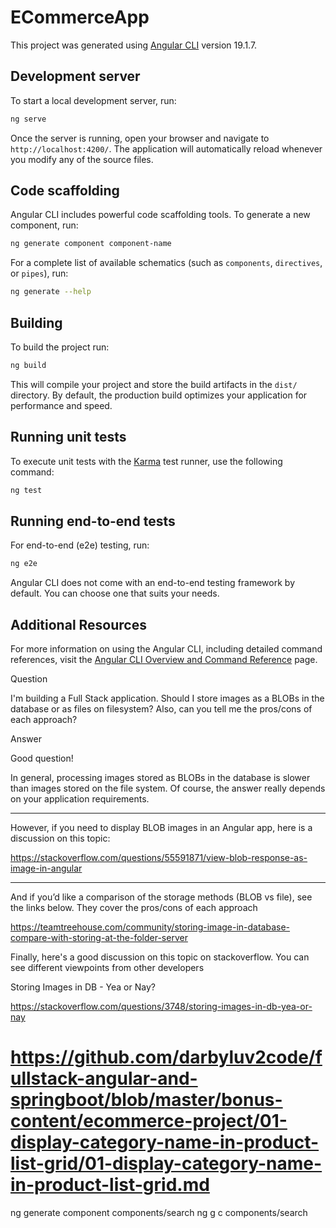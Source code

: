 # ECommerceApp

This project was generated using [Angular CLI](https://github.com/angular/angular-cli) version 19.1.7.

## Development server

To start a local development server, run:

```bash
ng serve
```

Once the server is running, open your browser and navigate to `http://localhost:4200/`. The application will automatically reload whenever you modify any of the source files.

## Code scaffolding

Angular CLI includes powerful code scaffolding tools. To generate a new component, run:

```bash
ng generate component component-name
```

For a complete list of available schematics (such as `components`, `directives`, or `pipes`), run:

```bash
ng generate --help
```

## Building

To build the project run:

```bash
ng build
```

This will compile your project and store the build artifacts in the `dist/` directory. By default, the production build optimizes your application for performance and speed.

## Running unit tests

To execute unit tests with the [Karma](https://karma-runner.github.io) test runner, use the following command:

```bash
ng test
```

## Running end-to-end tests

For end-to-end (e2e) testing, run:

```bash
ng e2e
```

Angular CLI does not come with an end-to-end testing framework by default. You can choose one that suits your needs.

## Additional Resources

For more information on using the Angular CLI, including detailed command references, visit the [Angular CLI Overview and Command Reference](https://angular.dev/tools/cli) page.


Question

I'm building a Full Stack application. Should I store images as a BLOBs in the database or as files on filesystem? Also, can you tell me the pros/cons of each approach?



Answer

Good question!

In general, processing images stored as BLOBs in the database is slower than images stored on the file system. Of course, the answer really depends on your application requirements.

---

However, if you need to display BLOB images in an Angular app, here is a discussion on this topic:

https://stackoverflow.com/questions/55591871/view-blob-response-as-image-in-angular

---

And if you’d like a comparison of the storage methods (BLOB vs file), see the links below. They cover the pros/cons of each approach

https://teamtreehouse.com/community/storing-image-in-database-compare-with-storing-at-the-folder-server



Finally, here's a good discussion on this topic on stackoverflow. You can see different viewpoints from other developers

Storing Images in DB - Yea or Nay?

https://stackoverflow.com/questions/3748/storing-images-in-db-yea-or-nay



# https://github.com/darbyluv2code/fullstack-angular-and-springboot/blob/master/bonus-content/ecommerce-project/01-display-category-name-in-product-list-grid/01-display-category-name-in-product-list-grid.md
ng generate component components/search
ng g c components/search
